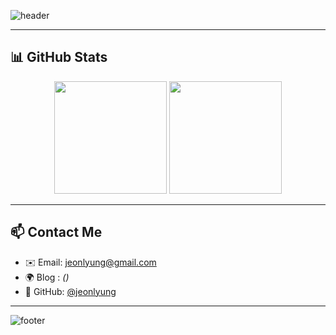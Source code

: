 <!-- 헤더 배너 -->
![header](https://capsule-render.vercel.app/api?type=waving&color=6994CDEE&height=120&section=header&text=Welcome%20to%20SangJae's%20GitHub!👋&fontSize=35&fontColor=ffffff&animation=twinkling)

---

## 📊 GitHub Stats

<p align="center">
  <img src="https://github-readme-stats.vercel.app/api?username=jeonlyung&show_icons=true&theme=nord&hide_border=true&count_private=true&custom_title=SangJae's+GitHub+Stats" height="180" />
  <img src="https://github-readme-streak-stats.herokuapp.com?user=jeonlyung&theme=nord&hide_border=true" height="180" />
</p>

---

## 📫 Contact Me

- ✉️ Email: jeonlyung@gmail.com 
- 🌍 Blog : *()*  
- 🐙 GitHub: [@jeonlyung](https://github.com/jeonlyung)

---

<!-- 깔끔한 푸터 -->
![footer](https://capsule-render.vercel.app/api?type=waving&color=6994CDEE&height=100&section=footer)
